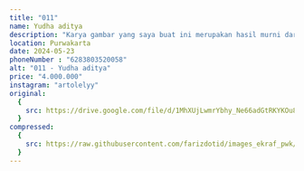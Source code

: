 ```yaml
---
title: "011"
name: Yudha aditya
description: "Karya gambar yang saya buat ini merupakan hasil murni dari referensi,tidak ada deskripsi spesifik.Tapi saya berharap setiap pasang mata yg melihat dapat menikmatinya dengan persepsi dan sudut pandangnya masing-masing.saya juga sangat menghargai segala bentuk perhatian,penilaian dan masukan dari setiap mereka yg melihat(menikmatinya). Terima kasih,,"
location: Purwakarta
date: 2024-05-23
phoneNumber : "6283803520058"
alt: "011 - Yudha aditya"
price: "4.000.000"
instagram: "artolelyy"
original:
  {
    src: https://drive.google.com/file/d/1MhXUjLwmrYbhy_Ne66adGtRKYKOu8GHG/view?usp=sharing,
  }
compressed:
  {
    src: https://raw.githubusercontent.com/farizdotid/images_ekraf_pwk/main/purwarupa/compressed/011_yudha.png,
  }
---
```

